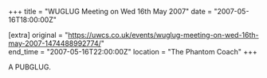 +++
title = "WUGLUG Meeting on Wed 16th May 2007"
date = "2007-05-16T18:00:00Z"

[extra]
original = "https://uwcs.co.uk/events/wuglug-meeting-on-wed-16th-may-2007-1474488992774/"    
end_time = "2007-05-16T22:00:00Z"
location = "The Phantom Coach"
+++

A PUBGLUG.

